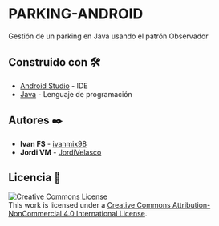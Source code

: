 # PARKING-ANDROID
Gestión de un parking en Java usando el patrón Observador

## Construido con 🛠️

* [Android Studio](https://developer.android.com/studio) - IDE
* [Java](https://www.java.com/es/) - Lenguaje de programación

## Autores ✒️

* **Ivan FS** - [ivanmix98](https://github.com/ivanmix98)
* **Jordi VM** - [JordiVelasco](https://github.com/JordiVelasco)

## Licencia 📄
<a rel="license" href="http://creativecommons.org/licenses/by-nc/4.0/"><img alt="Creative Commons License" style="border-width:0" src="https://i.creativecommons.org/l/by-nc/4.0/88x31.png" /></a><br />This work is licensed under a <a rel="license" href="http://creativecommons.org/licenses/by-nc/4.0/">Creative Commons Attribution-NonCommercial 4.0 International License</a>.
